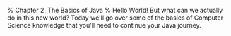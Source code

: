 % Chapter 2. The Basics of Java
% Hello World! But what can we actually do in this new world? Today we'll go over some of the basics of Computer Science knowledge that you'll need to continue your Java journey.